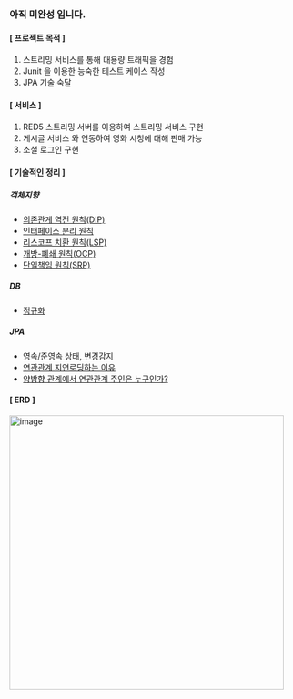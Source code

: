 ### 아직 미완성 입니다.

#### [ 프로젝트 목적 ]

1. 스트리밍 서비스를 통해 대용량 트래픽을 경험
2. Junit 을 이용한 능숙한 테스트 케이스 작성
3. JPA 기술 숙달  

#### [ 서비스 ]
1. RED5 스트리밍 서버를 이용하여 스트리밍 서비스 구현 
2. 게시글 서비스 와 연동하여 영화 시청에 대해 판매 가능
3. 소셜 로그인 구현



#### [ 기술적인 정리 ]
##### 객체지향
- [의존관계 역전 원칙(DIP)](https://ehaakdl.tistory.com/41)
- [인터페이스 분리 원칙](https://ehaakdl.tistory.com/40)
- [리스코프 치환 원칙(LSP)](https://ehaakdl.tistory.com/39)
- [개방-폐쇄 원칙(OCP)](https://ehaakdl.tistory.com/38)
- [단일책임 원칙(SRP)](https://ehaakdl.tistory.com/37)

##### DB
- [정규화](https://ehaakdl.tistory.com/66)

##### JPA
- [영속/준영속 상태, 변경감지](https://ehaakdl.tistory.com/61)
- [연관관계 지연로딩하는 이유](https://ehaakdl.tistory.com/58)
- [양방향 관계에서 연관관계 주인은 누구인가?](https://ehaakdl.tistory.com/57)
#### [ ERD ]
<img width="482" alt="image" src="https://user-images.githubusercontent.com/6407466/180637555-85a825e9-946d-4e06-89db-437ba8de1276.png">







